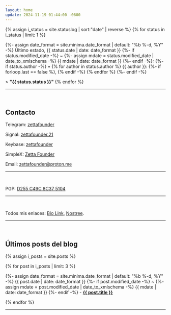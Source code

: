 ```yaml
---
layout: home
update: 2024-11-19 01:44:00 -0600
---
```

{% assign i_status = site.statuslog | sort:"date" | reverse %}
{% for status in i_status | limit: 1 %}
  <p class="post-meta">{%- assign date_format = site.minima.date_format | default: "%b %-d, %Y" -%}
    Último estado, <time class="dt-published" datetime="{{ status.date | date_to_xmlschema }}" itemprop="datePublished">
      {{ status.date | date: date_format }}
    </time>
    {%- if status.modified_date -%}
      ~ 
      {%- assign mdate = status.modified_date | date_to_xmlschema -%}
      <time class="dt-modified" datetime="{{ mdate }}" itemprop="dateModified">
        {{ mdate | date: date_format }}
      </time>
    {%- endif -%}:
    {%- if status.author -%}
        • {% for author in status.author %}
          <span itemprop="author" itemscope itemtype="http://schema.org/Person">
            <span class="p-author h-card" itemprop="name">{{ author }}:</span></span>
            {%- if forloop.last == false %}, {% endif -%}
        {% endfor %}
      {%- endif -%}</p>
> <strong>"{{ status.status }}"</strong>
{% endfor %}

-----
<br>

## Contacto

Telegram: <a href="https://t.me/zettafounder" target="_blank">zettafounder</a>

Signal: <a href="https://signal.me/#eu/p92Po5E7dJhraz3L0gMjy-5yYkGjdsaQ8gVCEba5lodygMXUgj1KKL4j86TgzKKV" target="_blank">zettafounder.21</a>

Keybase: <a href="https://keybase.io/zettafounder" target="_blank">zettafounder</a>

SimpleX: <a href="https://simplex.chat/contact#/?v=2-7&smp=smp%3A%2F%2F6iIcWT_dF2zN_w5xzZEY7HI2Prbh3ldP07YTyDexPjE%3D%40smp10.simplex.im%2FU3BAGZl1VzC3nIIpMH-DrveSKaUx00PV%23%2F%3Fv%3D1-3%26dh%3DMCowBQYDK2VuAyEAKXdWImoDNMmiLVBMzcfhSfI8m429pqcaqFNOmPeXUmc%253D%26srv%3Drb2pbttocvnbrngnwziclp2f4ckjq65kebafws6g4hy22cdaiv5dwjqd.onion" target="_blank">Zetta Founder</a>

Email: <a href="mailto:zettafounder@proton.me" target="_blank">zettafounder@proton.me</a>

-----
<br>

PGP: <a href="https://keys.openpgp.org/vks/v1/by-fingerprint/059C841B4250D91B0B6B1A41D255C49C8C375104" target="_blank">D255 C49C 8C37 5104</a>

-----
<br>

Todos mis enlaces: <a href="https://bio.link/zettafounder" target="_blank">Bio Link</a>, <a href="https://nostree.me/npub1u9q286jmjs6236zneynyhhqs5ku9caj3zjehe06g2r6jps8yp96sml8cyj" target="_blank">Nostree</a>.

-----
<br>

## Últimos posts del blog

{% assign i_posts = site.posts %}

{% for post in i_posts | limit: 3 %}
  <p>{%- assign date_format = site.minima.date_format | default: "%b %-d, %Y" -%}
    <time class="dt-published" datetime="{{ post.date | date_to_xmlschema }}" itemprop="datePublished">
      {{ post.date | date: date_format }}
    </time>
    {%- if post.modified_date -%}
      ~ 
      {%- assign mdate = post.modified_date | date_to_xmlschema -%}
      <time class="dt-modified" datetime="{{ mdate }}" itemprop="dateModified">
        {{ mdate | date: date_format }}
      </time>
    {%- endif -%} - <a href=".{{ post.url }}"><strong>{{ post.title }}</strong></a></p> 
{% endfor %}

---
<br>